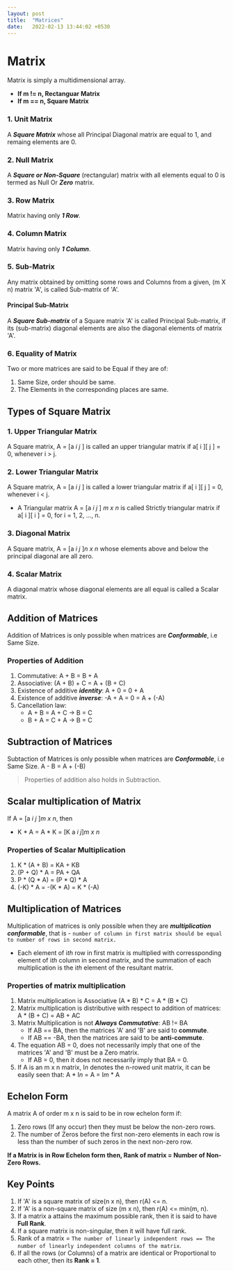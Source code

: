 ```yaml
---
layout: post
title:  "Matrices"
date:   2022-02-13 13:44:02 +0530
---
```

# Matrix
Matrix is simply a multidimensional array.

- **If m != n, Rectanguar Matrix**
- **If m == n, Square Matrix**

### 1. Unit Matrix
A ***Square Matrix*** whose all Principal Diagonal matrix are equal to 1, and remaing elements are 0.

### 2. Null Matrix 
A ***Square or Non-Square*** (rectangular) matrix with all elements equal to 0 is termed as Null Or ***Zero*** matrix.

### 3. Row Matrix
Matrix having only ***1 Row***.

### 4. Column Matrix
Matrix having only ***1 Column***.

### 5. Sub-Matrix
Any matrix obtained by omitting some rows and Columns from a given, (m X n) matrix 'A', is called Sub-matrix of 'A'.

#### Principal Sub-Matrix
A ***Square Sub-matrix*** of a Square matrix 'A' is called Principal Sub-matrix, if its (sub-matrix) diagonal elements are also the diagonal elements of matrix 'A'.

### 6. Equality of Matrix
Two or more matrices are said to be Equal if they are of:
1. Same Size, order should be same.
2. The Elements in the corresponding places are same.

## Types of Square Matrix
### 1. Upper Triangular Matrix
A Square matrix, A = \[a *i j* ] is called an upper triangular matrix if a\[ i ]\[ j ] = 0, whenever i > j.

### 2. Lower Triangular Matrix
A Square matrix, A = \[a *i j* ] is called a lower triangular matrix if a\[ i ]\[ j ] = 0, whenever i < j.

- A Triangular matrix A = \[a *i j* ] *m x n* is called Strictly triangular matrix if a\[ i ]\[ i ] = 0, for i = 1, 2, ..., n.

### 3. Diagonal Matrix
A Square matrix, A = \[a *i j* ]*n x n* whose elements above and below the principal diagonal are all zero.

### 4. Scalar Matrix
A diagonal matrix whose diagonal elements are all equal is called a Scalar matrix.

## Addition of Matrices
Addition of Matrices is only possible when matrices are ***Conformable***, i.e Same Size.

### Properties of Addition
1. Commutative: A + B = B + A
2. Associative: (A + B) + C = A + (B + C)
3. Existence of additive ***identity***: A + 0 = 0 + A
4. Existence of additive ***inverse***: -A + A = 0 = A + (-A)
5. Cancellation law:
   - A + B = A + C -> B = C
   - B + A = C + A -> B = C

## Subtraction of Matrices
Subtaction of Matrices is only possible when matrices are ***Conformable***, i.e Same Size.
A - B = A + (-B)

> Properties of addition also holds in Subtraction.

## Scalar multiplication of Matrix
If A = \[a *i j* ]*m x n*, then
- K * A = A * K = \[K a *i j*]*m x n*

### Properties of Scalar Multiplication
1. K * (A + B) = KA + KB
2. (P + Q) * A = PA + QA
3. P * (Q * A) = (P * Q) * A
4. (-K) * A = -(K * A) = K * (-A)

## Multiplication of Matrices
Multiplication of matrices is only possible when they are ***multiplication conformable***, that is - `number of column in first matrix should be equal to number of rows in second matrix.`
- Each element of i*th* row in first matrix is multiplied with corressponding element of i*th* column in second matrix, and the summation of each multiplication is the i*th* element of the resultant matrix. 

### Properties of matrix multiplication
1. Matrix multiplication is Associative (A * B) * C = A * (B * C)
2. Matrix multiplication is distributive with respect to addition of matrices: A * (B + C) = AB + AC
3. Matrix Multiplication is not ***Always Commutative***: AB != BA
   - If AB == BA, then the matrices 'A' and 'B' are said to **commute**.
   - If AB == -BA, then the matrices are said to be **anti-commute**.
4. The equation AB = 0, does not necessarily imply that one of the matrices 'A' and 'B' must be a Zero matrix.
   - If AB = 0, then it does not necessarily imply that BA = 0.
5. If A is an m x n matrix, I*n* denotes the n-rowed unit matrix, it can be easily seen that: A * I*n* = A = I*m* * A

## Echelon Form
A matrix A of order m x n is said to be in row echelon form if:
1. Zero rows (If any occur) then they must be below the non-zero rows.
2. The number of Zeros before the first non-zero elements in each row is less than the number of such zeros in the next non-zero row. 

**If a Matrix is in Row Echelon form then, Rank of matrix = Number of Non-Zero Rows.**

## Key Points
1. If 'A' is a square matrix of size(n x n), then r(A) <= n.
2. If 'A' is a non-square matrix of size (m x n), then r(A) <= min(m, n).
3. If a matrix a attains the maximum possible rank, then it is said to have **Full Rank**.
4. If a square matrix is non-singular, then it will have full rank.
5. Rank of a matrix = `The number of linearly independent rows == The number of linearly independent columns of the matrix`.
6. If all the rows (or Columns) of a matrix are identical or Proportional to each other, then its **Rank = 1**.












